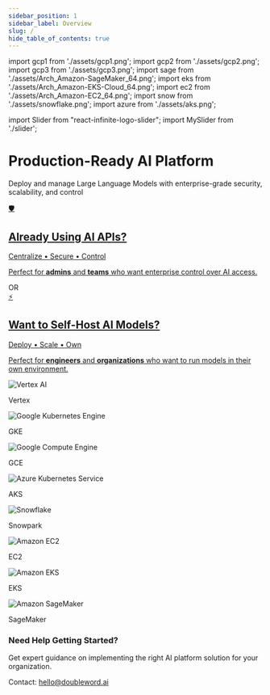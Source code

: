 ```yaml
---
sidebar_position: 1
sidebar_label: Overview
slug: /
hide_table_of_contents: true
---
```


import gcp1 from './assets/gcp1.png';
import gcp2 from './assets/gcp2.png';
import gcp3 from './assets/gcp3.png';
import sage from './assets/Arch_Amazon-SageMaker_64.png';
import eks from './assets/Arch_Amazon-EKS-Cloud_64.png';
import ec2 from './assets/Arch_Amazon-EC2_64.png';
import snow from './assets/snowflake.png';
import azure from './assets/aks.png';

import Slider from "react-infinite-logo-slider";
import MySlider from './slider';

<div className="homepage-hero">
  <div className="hero-content">
    <h1 className="hero-title">Production-Ready AI Platform</h1>
    <p className="hero-subtitle">Deploy and manage Large Language Models with enterprise-grade security, scalability, and control</p>
  </div>
</div>

<div className="visitor-paths visitor-paths-horizontal">
  
  <a href="./control-layer/" className="path-card-link path-card-link-flex">
    <div className="path-card control-path path-card-flex">
      <div className="path-icon">
        🛡️
      </div>
      <div className="path-header">
        <h2>Already Using AI APIs?</h2>
        <p className="path-tagline">Centralize • Secure • Control</p>
      </div>
      <div className="path-content">
        <p>Perfect for <strong>admins</strong> and <strong>teams</strong> who want enterprise control over AI access.</p>
      </div>
    </div>
  </a>

  <div className="path-divider path-divider-vertical">
    <span>OR</span>
  </div>

  <a href="./inference-stack/" className="path-card-link path-card-link-flex">
    <div className="path-card inference-path path-card-flex">
      <div className="path-icon">
        ⚡
      </div>
      <div className="path-header">
        <h2>Want to Self-Host AI Models?</h2>
        <p className="path-tagline">Deploy • Scale • Own</p>
      </div>
      <div className="path-content">
        <p>Perfect for <strong>engineers</strong> and <strong>organizations</strong> who want to run models in their own environment.</p>
      </div>
    </div>
  </a>

</div>

<div className="deployment-showcase">
  <MySlider
    width="120px"
    duration={12}
    pauseOnHover={true}
    blurBorders={true}
    blurBorderColor={'#ffffff'}
    id={"slide"}
  >
    <Slider.Slide>
      <div className="flex flex-col items-center">
        <img src={gcp1} alt="Vertex AI" width={80} className="w-24"/>
        <p className={"caro"}>Vertex</p>
      </div>
    </Slider.Slide>
    <Slider.Slide>
      <div className="flex flex-col items-center">
        <img src={gcp2} alt="Google Kubernetes Engine" width={80} className="w-24"/>
        <p className={"caro"}>GKE</p>
      </div>
    </Slider.Slide>
    <Slider.Slide>
      <div className="flex flex-col items-center">
        <img src={gcp3} alt="Google Compute Engine" width={80} className="w-24"/>
        <p className={"caro"}>GCE</p>
      </div>
    </Slider.Slide>
    <Slider.Slide>
      <div className="flex flex-col items-center">
        <img src={azure} alt="Azure Kubernetes Service" height={80} className="w-24"/>
        <p className={"caro"}>AKS</p>
      </div>
    </Slider.Slide>
    <Slider.Slide>
      <div className="flex flex-col items-center">
        <img src={snow} alt="Snowflake" width={80} className="w-24"/>
        <p className={"caro"}>Snowpark</p>
      </div>
    </Slider.Slide>
    <Slider.Slide>
      <div className="flex flex-col items-center">
        <img src={ec2} alt="Amazon EC2" width={80} className="w-24"/>
        <p className={"caro"}>EC2</p>
      </div>
    </Slider.Slide>
    <Slider.Slide>
      <div className="flex flex-col items-center">
        <img src={eks} alt="Amazon EKS" width={80} className="w-24"/>
        <p className={"caro"}>EKS</p>
      </div>
    </Slider.Slide>
    <Slider.Slide>
      <div className="flex flex-col items-center">
        <img src={sage} alt="Amazon SageMaker" width={80} className="w-24"/>
        <p className={"caro"}>SageMaker</p>
      </div>
    </Slider.Slide>
  </MySlider>
</div>


<div className="homepage-footer">
  <div className="footer-content">
    <h3>Need Help Getting Started?</h3>
    <p>Get expert guidance on implementing the right AI platform solution for your organization.</p>
    <div className="contact-cta">
      <p>Contact: <a href="mailto:hello@doubleword.ai">hello@doubleword.ai</a></p>
    </div>
  </div>
</div>

